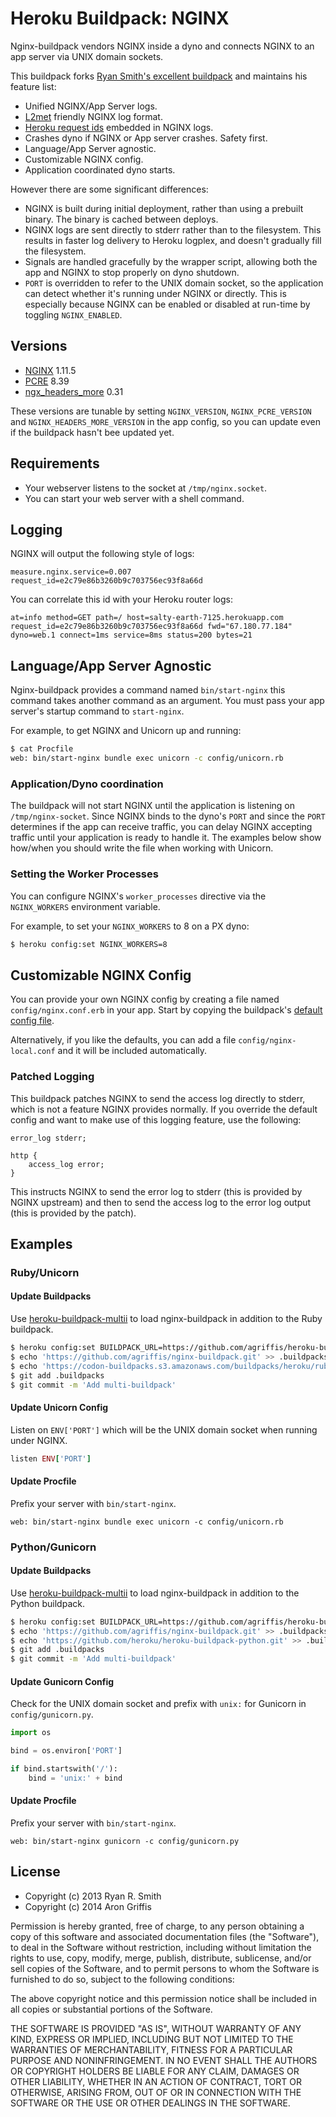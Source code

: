 Heroku Buildpack: NGINX
=======================

Nginx-buildpack vendors NGINX inside a dyno and connects NGINX to an app server via UNIX domain sockets.

This buildpack forks [Ryan Smith's excellent buildpack](https://github.com/ryandotsmith/nginx-buildpack) and maintains his feature list:

* Unified NGINX/App Server logs.
* [L2met](https://github.com/ryandotsmith/l2met) friendly NGINX log format.
* [Heroku request ids](https://devcenter.heroku.com/articles/http-request-id) embedded in NGINX logs.
* Crashes dyno if NGINX or App server crashes. Safety first.
* Language/App Server agnostic.
* Customizable NGINX config.
* Application coordinated dyno starts.

However there are some significant differences:

* NGINX is built during initial deployment, rather than using a prebuilt binary. The binary is cached between deploys.
* NGINX logs are sent directly to stderr rather than to the filesystem. This results in faster log delivery to Heroku logplex, and doesn't gradually fill the filesystem.
* Signals are handled gracefully by the wrapper script, allowing both the app and NGINX to stop properly on dyno shutdown.
* `PORT` is overridden to refer to the UNIX domain socket, so the application can detect whether it's running under NGINX or directly. This is especially because NGINX can be enabled or disabled at run-time by toggling `NGINX_ENABLED`.

Versions
--------

* [NGINX](http://nginx.org/) 1.11.5
* [PCRE](http://sourceforge.net/projects/pcre/) 8.39
* [ngx_headers_more](https://github.com/agentzh/headers-more-nginx-module) 0.31

These versions are tunable by setting `NGINX_VERSION`, `NGINX_PCRE_VERSION` and `NGINX_HEADERS_MORE_VERSION` in the app config, so you can update even if the buildpack hasn't bee updated yet.

Requirements
------------

* Your webserver listens to the socket at `/tmp/nginx.socket`.
* You can start your web server with a shell command.

Logging
-------

NGINX will output the following style of logs:

```
measure.nginx.service=0.007 request_id=e2c79e86b3260b9c703756ec93f8a66d
```

You can correlate this id with your Heroku router logs:

```
at=info method=GET path=/ host=salty-earth-7125.herokuapp.com request_id=e2c79e86b3260b9c703756ec93f8a66d fwd="67.180.77.184" dyno=web.1 connect=1ms service=8ms status=200 bytes=21
```

Language/App Server Agnostic
----------------------------

Nginx-buildpack provides a command named `bin/start-nginx` this command takes another command as an argument. You must pass your app server's startup command to `start-nginx`.

For example, to get NGINX and Unicorn up and running:

```bash
$ cat Procfile
web: bin/start-nginx bundle exec unicorn -c config/unicorn.rb
```

### Application/Dyno coordination

The buildpack will not start NGINX until the application is listening on `/tmp/nginx-socket`. Since NGINX binds to the dyno's `PORT` and since the `PORT` determines if the app can receive traffic, you can delay NGINX accepting traffic until your application is ready to handle it. The examples below show how/when you should write the file when working with Unicorn.

### Setting the Worker Processes

You can configure NGINX's `worker_processes` directive via the `NGINX_WORKERS` environment variable.

For example, to set your `NGINX_WORKERS` to 8 on a PX dyno:

```bash
$ heroku config:set NGINX_WORKERS=8
```

Customizable NGINX Config
-------------------------

You can provide your own NGINX config by creating a file named `config/nginx.conf.erb` in your app. Start by copying the buildpack's [default config file](https://raw.githubusercontent.com/agriffis/nginx-buildpack/develop/config/nginx.conf.erb).

Alternatively, if you like the defaults, you can add a file `config/nginx-local.conf` and it will be included automatically.

### Patched Logging

This buildpack patches NGINX to send the access log directly to stderr, which is not a feature NGINX provides normally. If you override the default config and want to make use of this logging feature, use the following:

```
error_log stderr;

http {
    access_log error;
}
```

This instructs NGINX to send the error log to stderr (this is provided by NGINX upstream) and then to send the access log to the error log output (this is provided by the patch).

Examples
--------

### Ruby/Unicorn

#### Update Buildpacks

Use [heroku-buildpack-multii](https://github.com/agriffis/heroku-buildpack-multii) to load nginx-buildpack in addition to the Ruby buildpack.

```bash
$ heroku config:set BUILDPACK_URL=https://github.com/agriffis/heroku-buildpack-multii.git
$ echo 'https://github.com/agriffis/nginx-buildpack.git' >> .buildpacks
$ echo 'https://codon-buildpacks.s3.amazonaws.com/buildpacks/heroku/ruby.tgz' >> .buildpacks
$ git add .buildpacks
$ git commit -m 'Add multi-buildpack'
```

#### Update Unicorn Config

Listen on `ENV['PORT']` which will be the UNIX domain socket when running under NGINX.

```ruby
listen ENV['PORT']
```

#### Update Procfile

Prefix your server with `bin/start-nginx`.

```
web: bin/start-nginx bundle exec unicorn -c config/unicorn.rb
```

### Python/Gunicorn

#### Update Buildpacks

Use [heroku-buildpack-multii](https://github.com/agriffis/heroku-buildpack-multii) to load nginx-buildpack in addition to the Python buildpack.

```bash
$ heroku config:set BUILDPACK_URL=https://github.com/agriffis/heroku-buildpack-multii.git
$ echo 'https://github.com/agriffis/nginx-buildpack.git' >> .buildpacks
$ echo 'https://github.com/heroku/heroku-buildpack-python.git' >> .buildpacks
$ git add .buildpacks
$ git commit -m 'Add multi-buildpack'
```

#### Update Gunicorn Config

Check for the UNIX domain socket and prefix with `unix:` for Gunicorn in `config/gunicorn.py`.

```python
import os

bind = os.environ['PORT']

if bind.startswith('/'):
    bind = 'unix:' + bind
```

#### Update Procfile

Prefix your server with `bin/start-nginx`.

```
web: bin/start-nginx gunicorn -c config/gunicorn.py
```

License
-------

* Copyright (c) 2013 Ryan R. Smith
* Copyright (c) 2014 Aron Griffis

Permission is hereby granted, free of charge, to any person obtaining a copy of this software and associated documentation files (the "Software"), to deal in the Software without restriction, including without limitation the rights to use, copy, modify, merge, publish, distribute, sublicense, and/or sell copies of the Software, and to permit persons to whom the Software is furnished to do so, subject to the following conditions:

The above copyright notice and this permission notice shall be included in all copies or substantial portions of the Software.

THE SOFTWARE IS PROVIDED "AS IS", WITHOUT WARRANTY OF ANY KIND, EXPRESS OR IMPLIED, INCLUDING BUT NOT LIMITED TO THE WARRANTIES OF MERCHANTABILITY, FITNESS FOR A PARTICULAR PURPOSE AND NONINFRINGEMENT. IN NO EVENT SHALL THE AUTHORS OR COPYRIGHT HOLDERS BE LIABLE FOR ANY CLAIM, DAMAGES OR OTHER LIABILITY, WHETHER IN AN ACTION OF CONTRACT, TORT OR OTHERWISE, ARISING FROM, OUT OF OR IN CONNECTION WITH THE SOFTWARE OR THE USE OR OTHER DEALINGS IN THE SOFTWARE.
